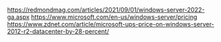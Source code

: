 https://redmondmag.com/articles/2021/09/01/windows-server-2022-ga.aspx
https://www.microsoft.com/en-us/windows-server/pricing
https://www.zdnet.com/article/microsoft-ups-price-on-windows-server-2012-r2-datacenter-by-28-percent/
